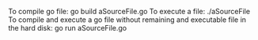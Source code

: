 To compile go file:
 go build aSourceFile.go
To execute a file:
   ./aSourceFile
To compile and execute a go file without remaining and executable file in the hard disk:
   go run aSourceFile.go